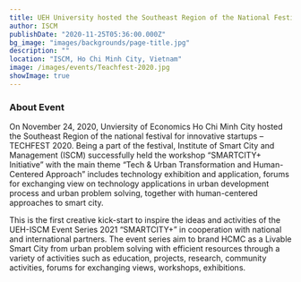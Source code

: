 ```yaml
---
title: UEH University hosted the Southeast Region of the National Festival for Innovative Startups – TechFest 2020
author: ISCM
publishDate: "2020-11-25T05:36:00.000Z"
bg_image: "images/backgrounds/page-title.jpg"
description: "" 
location: "ISCM, Ho Chi Minh City, Vietnam"
image: /images/events/Teachfest-2020.jpg
showImage: true
---
```

### About Event

On November 24, 2020, Unviersity of Economics Ho Chi Minh City hosted the Southeast Region of the national festival for innovative startups – TECHFEST 2020. Being a part of the festival, Institute of Smart City and Management (ISCM) successfully held the workshop “SMARTCITY+ Initiative” with the main theme “Tech & Urban Transformation and Human-Centered Approach” includes technology exhibition and application, forums for exchanging view on technology applications in urban development process and urban problem solving, together with human-centered approaches to smart city. 

 This is the first creative kick-start to inspire the ideas and activities of the UEH-ISCM Event Series 2021 “SMARTCITY+” in cooperation with national and international partners. The event series aim to brand HCMC as a Livable Smart City from urban problem solving with efficient resources through a variety of activities such as education, projects, research, community activities, forums for exchanging views, workshops, exhibitions.